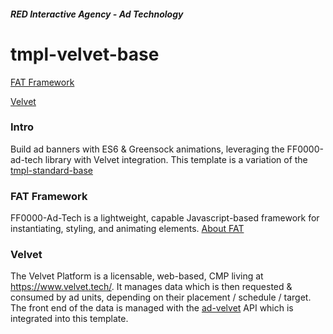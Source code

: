 ##### RED Interactive Agency - Ad Technology

# tmpl-velvet-base

[FAT Framework](#fat-framework)

[Velvet](#velvet)

### Intro 

Build ad banners with ES6 & Greensock animations, leveraging the FF0000-ad-tech library with Velvet integration. This template is a variation of the [tmpl-standard-base](https://github.com/ff0000-ad-tech/tmpl-standard-base/)

### FAT Framework

<a name="fat-framework"></a>

FF0000-Ad-Tech is a lightweight, capable Javascript-based framework for instantiating, styling, and animating elements. [About FAT](https://github.com/ff0000-ad-tech/tmpl-standard-base/README.md)

### Velvet

<a name="velvet"></a>

The Velvet Platform is a licensable, web-based, CMP living at https://www.velvet.tech/. It manages data which is then requested & consumed by ad units, depending on their placement / schedule / target. The front end of the data is managed with the [ad-velvet](https://github.com/ff0000-ad-tech/ad-velvet/README.md) API which is integrated into this template.
